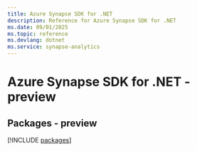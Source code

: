 ```yaml
---
title: Azure Synapse SDK for .NET
description: Reference for Azure Synapse SDK for .NET
ms.date: 09/01/2025
ms.topic: reference
ms.devlang: dotnet
ms.service: synapse-analytics
---
```

# Azure Synapse SDK for .NET - preview
## Packages - preview
[!INCLUDE [packages](synapse-index.md)]